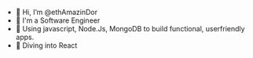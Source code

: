 - 👋 Hi, I’m @ethAmazinDor
- 👀 I'm a Software Engineer 
- 🌱 Using javascript, Node.Js, MongoDB to build functional, userfriendly apps. 
- 💞️ Diving into React


<!---
ethAmazinDor/ethAmazinDor is a ✨ special ✨ repository because its `README.md` (this file) appears on your GitHub profile.
You can click the Preview link to take a look at your changes.
--->
